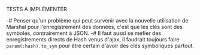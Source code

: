 TESTS À IMPLÉMENTER
  

-# Penser qu'un problème qui peut survenir avec la nouvelle utilisation de
Marshal pour l'enregistrement des données, c'est que les clés sont des
symboles, contrairement à JSON.
-# Il faut aussi se méfier des enregistrements directs de Hash venus d'ajax,
   il faudrait toujours faire `param(:hash).to_sym` pour être certain d'avoir
   des clés symboliques partout.
